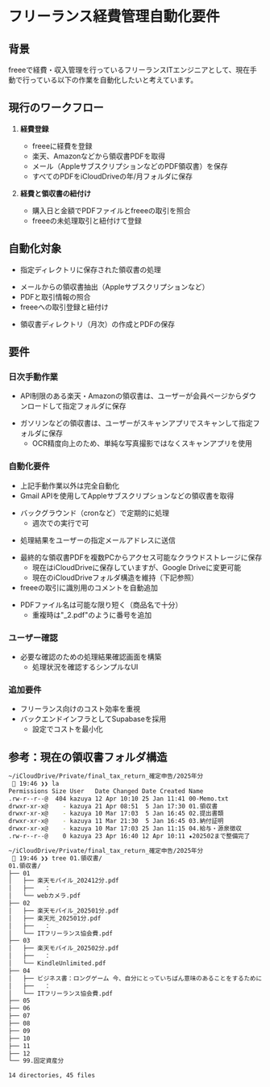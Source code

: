 # フリーランス経費管理自動化要件

## 背景

freeeで経費・収入管理を行っているフリーランスITエンジニアとして、現在手動で行っている以下の作業を自動化したいと考えています。

## 現行のワークフロー

1. **経費登録**
   * freeeに経費を登録
   * 楽天、Amazonなどから領収書PDFを取得
   * メール（AppleサブスクリプションなどのPDF領収書）を保存
   * すべてのPDFをiCloudDriveの年/月フォルダに保存

2. **経費と領収書の紐付け**
   * 購入日と金額でPDFファイルとfreeeの取引を照合
   * freeeの未処理取引と紐付けて登録

## 自動化対象

- 指定ディレクトリに保存された領収書の処理
* メールからの領収書抽出（Appleサブスクリプションなど）
* PDFと取引情報の照合
* freeeへの取引登録と紐付け
- 領収書ディレクトリ（月次）の作成とPDFの保存

## 要件
### 日次手動作業
* API制限のある楽天・Amazonの領収書は、ユーザーが会員ページからダウンロードして指定フォルダに保存
- ガソリンなどの領収書は、ユーザーがスキャンアプリでスキャンして指定フォルダに保存
    * OCR精度向上のため、単純な写真撮影ではなくスキャンアプリを使用

### 自動化要件
- 上記手動作業以外は完全自動化
- Gmail APIを使用してAppleサブスクリプションなどの領収書を取得
* バックグラウンド（cronなど）で定期的に処理
    - 週次での実行で可
- 処理結果をユーザーの指定メールアドレスに送信
* 最終的な領収書PDFを複数PCからアクセス可能なクラウドストレージに保存
    * 現在はiCloudDriveに保存していますが、Google Driveに変更可能
    - 現在のiCloudDriveフォルダ構造を維持（下記参照）
* freeeの取引に識別用のコメントを自動追加
- PDFファイル名は可能な限り短く（商品名で十分）
    - 重複時は"_2.pdf"のように番号を追加

### ユーザー確認
- 必要な確認のための処理結果確認画面を構築
    * 処理状況を確認するシンプルなUI

### 追加要件
* フリーランス向けのコスト効率を重視
* バックエンドインフラとしてSupabaseを採用
    - 設定でコストを最小化

## 参考：現在の領収書フォルダ構造
```bash
~/iCloudDrive/Private/final_tax_return_確定申告/2025年分
  19:46 ❯❯ la
Permissions Size User   Date Changed Date Created Name
.rw-r--r--@  404 kazuya 12 Apr 10:10 25 Jan 11:41 00-Memo.txt
drwxr-xr-x@    - kazuya 21 Apr 08:51  5 Jan 17:30 01.領収書
drwxr-xr-x@    - kazuya 10 Mar 17:03  5 Jan 16:45 02.提出書類
drwxr-xr-x@    - kazuya 11 Mar 21:30  5 Jan 16:45 03.納付証明
drwxr-xr-x@    - kazuya 10 Mar 17:03 25 Jan 11:15 04.給与・源泉徴収
.rw-r--r--@    0 kazuya 23 Apr 16:40 12 Apr 10:11 ★202502まで整備完了

~/iCloudDrive/Private/final_tax_return_確定申告/2025年分
  19:46 ❯❯ tree 01.領収書/
01.領収書/
├── 01
│   ├── 楽天モバイル_202412分.pdf
│   ├──   ：
│   └── webカメラ.pdf
├── 02
│   ├── 楽天モバイル_202501分.pdf
│   ├── 楽天光_202501分.pdf
│   ├──   ：
│   └── ITフリーランス協会費.pdf
├── 03
│   ├── 楽天モバイル_202502分.pdf
│   ├──   ：
│   └── KindleUnlimited.pdf
├── 04
│   ├── ビジネス書：ロングゲーム 今、自分にとっていちばん意味のあることをするために.pdf
│   ├──   ：
│   └── ITフリーランス協会費.pdf
├── 05
├── 06
├── 07
├── 08
├── 09
├── 10
├── 11
├── 12
└── 99.固定資産分

14 directories, 45 files
```
